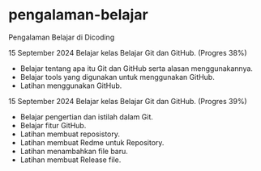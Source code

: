 # pengalaman-belajar

Pengalaman Belajar di Dicoding

15 September 2024
Belajar kelas Belajar Git dan GitHub. (Progres 38%)
* Belajar tentang apa itu Git dan GitHub serta alasan menggunakannya.
* Belajar tools yang digunakan untuk menggunakan GitHub.
* Latihan menggunakan GitHub.

15 September 2024
Belajar kelas Belajar Git dan GitHub. (Progres 39%)
* Belajar pengertian dan istilah dalam Git.
* Belajar fitur GitHub.
* Latihan membuat reposistory.
* Latihan membuat Redme untuk Repository.
* Latihan menambahkan file baru.
* Latihan membuat Release file.
